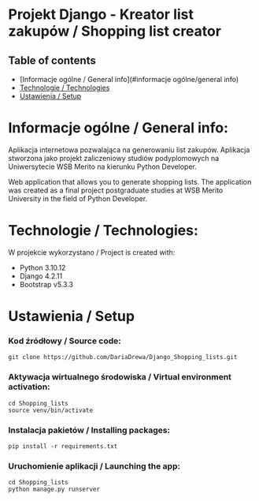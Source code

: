 # Projekt Django - Kreator list zakupów / Shopping list creator
### 

## Table of contents
* [Informacje ogólne / General info](#informacje ogólne/general info)
* [Technologie / Technologies](#technologie/technologies:)
* [Ustawienia / Setup](#ustawienia/setup)

# Informacje ogólne / General info:
Aplikacja internetowa pozwalająca na generowaniu list zakupów. Aplikacja stworzona jako projekt zaliczeniowy 
studiów podyplomowych na Uniwersytecie WSB Merito na kierunku Python Developer.

Web application that allows you to generate shopping lists. The application was created as a final project
postgraduate studies at WSB Merito University in the field of Python Developer.


# Technologie / Technologies:
W projekcie wykorzystano / Project is created with:
* Python 3.10.12
* Django 4.2.11
* Bootstrap v5.3.3

# Ustawienia / Setup

### Kod źródłowy / Source code:
```shell 
git clone https://github.com/DariaDrewa/Django_Shopping_lists.git
```

### Aktywacja wirtualnego środowiska / Virtual environment activation:
```shell
cd Shopping_lists
source venv/bin/activate
```

### Instalacja pakietów / Installing packages:
```shell 
pip install -r requirements.txt
```

### Uruchomienie aplikacji / Launching the app:
```shell 
cd Shopping_lists
python manage.py runserver
```

